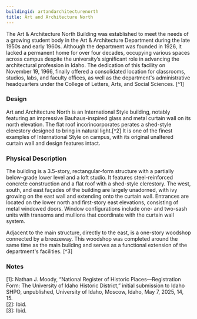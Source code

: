 ```yaml
---
buildingid: artandarchitecturenorth
title: Art and Architecture North
---
```


The Art & Architecture North Building was established to meet the needs of a growing student body in the Art & Architecture Department during the late 1950s and early 1960s. Although the department was founded in 1926, it lacked a permanent home for over four decades, occupying various spaces across campus despite the university’s significant role in advancing the architectural profession in Idaho. The dedication of this facility on November 19, 1966, finally offered a consolidated location for classrooms, studios, labs, and faculty offices, as well as the department's administrative headquarters under the College of Letters, Arts, and Social Sciences. [^1]

### Design
Art and Architecture North is an International Style building, notably featuring an impressive Bauhaus-inspired glass and metal curtain wall on its north elevation. The flat roof incorincorporates perates a  shed-style clerestory designed to bring in natural light.[^2] It is one of the finest examples of International Style on campus, with its original unaltered curtain wall and design features intact. 

### Physical Description
The building is a 3.5-story, rectangular-form structure with a partially below-grade lower level and a loft studio. It features steel-reinforced concrete construction and a flat roof with a shed-style clerestory. The west, south, and east façades of the building are largely unadorned, with ivy growing on the east wall and extending onto the curtain wall. Entrances are located on the lower north and first-story east elevations, consisting of metal windowed doors. Window configurations include one- and two-sash units with transoms and mullions that coordinate with the curtain wall system.   

Adjacent to the main structure, directly to the east, is a one-story woodshop connected by a breezeway. This woodshop was completed around the same time as the main building and serves as a functional extension of the department's facilities. [^3]

### Notes  
[1]: Nathan J. Moody, “National Register of Historic Places—Registration Form: The University of Idaho Historic District,” initial submission to Idaho SHPO, unpublished, University of Idaho, Moscow, Idaho, May 7, 2025, 14, 15.    
[2]: Ibid.   
[3]: Ibid. 
